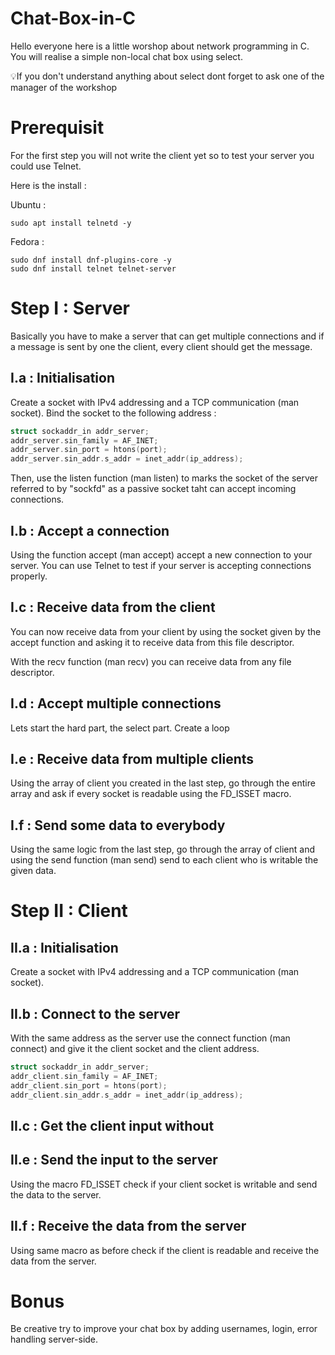 # Chat-Box-in-C
Hello everyone here is a little worshop about network programming in C. You will realise a simple non-local chat box using select.

💡If you don't understand anything about select dont forget to ask one of the manager of the workshop


# Prerequisit
For the first step you will not write the client yet so to test your server you could use Telnet.

Here is the install :

Ubuntu :
```shell
sudo apt install telnetd -y
```
Fedora :
```shell
sudo dnf install dnf-plugins-core -y
sudo dnf install telnet telnet-server
```
# Step I : Server
Basically you have to make a server that can get multiple connections and if a message is sent by one the client, every client should get the message.
## I.a : Initialisation
Create a socket with IPv4 addressing and a TCP communication (man socket).
Bind the socket to the following address : 
```c
struct sockaddr_in addr_server;
addr_server.sin_family = AF_INET;
addr_server.sin_port = htons(port);
addr_server.sin_addr.s_addr = inet_addr(ip_address);
```
Then, use the listen function (man listen) to marks the socket of the server referred to by "sockfd" as a passive socket taht can accept incoming connections.
## I.b : Accept a connection
Using the function accept (man accept) accept a new connection to your server. You can use Telnet to test if your server is accepting connections properly.
## I.c : Receive data from the client
You can now receive data from your client by using the socket given by the accept function and asking it to receive data from this file descriptor.

With the recv function (man recv) you can receive data from any file descriptor.
## I.d : Accept multiple connections
Lets start the hard part, the select part.
Create a loop 
## I.e : Receive data from multiple clients
Using the array of client you created in the last step, go through the entire array and ask if every socket is readable using the FD_ISSET macro.
## I.f : Send some data to everybody
Using the same logic from the last step, go through the array of client and using the send function (man send) send to each client who is writable the given data.

# Step II : Client
## II.a : Initialisation
Create a socket with IPv4 addressing and a TCP communication (man socket).
## II.b : Connect to the server
With the same address as the server use the connect function (man connect) and give it the client socket and the client address.
```c
struct sockaddr_in addr_server;
addr_client.sin_family = AF_INET;
addr_client.sin_port = htons(port);
addr_client.sin_addr.s_addr = inet_addr(ip_address);
```
## II.c : Get the client input without
## II.e : Send the input to the server
Using the macro FD_ISSET check if your client socket is writable and send the data to the server.
## II.f : Receive the data from the server
Using same macro as before check if the client is readable and receive the data from the server.

# Bonus
Be creative try to improve your chat box by adding usernames, login, error handling server-side.
